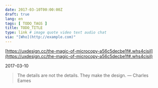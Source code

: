 ```yaml
---
date: 2017-03-10T00:00:00Z
draft: true
lang: en
tags: [ TODO_TAGS ]
title: TODO_TITLE
type: link # image quote video text audio chat
via: "[Who](http://example.com)"
---
```



[https://uxdesign.cc/the-magic-of-microcopy-a56c5decbe1f#.whs4cisil](https://uxdesign.cc/the-magic-of-microcopy-a56c5decbe1f#.whs4cisil)

2017-03-10

>The details are not the details. They make the design.
>— Charles Eames
